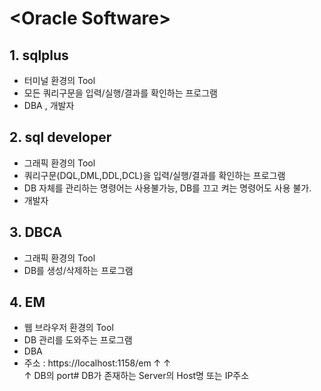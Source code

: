 # &lt;Oracle Software>
  
  
  ## 1. sqlplus
  - 터미널 환경의 Tool 
  - 모든 쿼리구문을 입력/실행/결과를 확인하는 프로그램
  - DBA , 개발자

## 2. sql developer
- 그래픽 환경의 Tool 
- 쿼리구문(DQL,DML,DDL,DCL)을 입력/실행/결과를 확인하는 프로그램
- DB 자체를 관리하는 명령어는 사용불가능, DB를 끄고 켜는 명령어도 사용 불가. 
- 개발자

## 3. DBCA
- 그래픽 환경의 Tool 
- DB를 생성/삭제하는 프로그램 

## 4. EM
- 웹 브라우저 환경의 Tool 
- DB 관리를 도와주는 프로그램
- DBA
- 주소 : https://localhost:1158/em 
                ↑            ↑    
                ↑          DB의 port#
              DB가 존재하는 
            Server의 Host명 또는 IP주소
